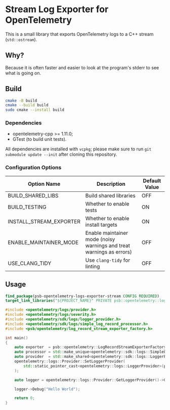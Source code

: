 # Stream Log Exporter for OpenTelemetry

This is a small library that exports OpenTelemetry logs to a C++ stream (`std::ostream`).

## Why?

Because it is often faster and easier to look at the program's stderr to see what is going on.

## Build

```sh
cmake -B build
cmake --build build
sudo cmake --install build
```

### Dependencies

  * opentelemetry-cpp >= 1.11.0;
  * GTest (to build unit tests).

All dependencies are installed with `vcpkg`; please make sure to run `git submodule update --init` after cloning this repository.

### Configuration Options

| Option Name              | Description                                                          | Default Value |
|--------------------------|----------------------------------------------------------------------|---------------|
| BUILD_SHARED_LIBS        | Build shared libraries                                               | OFF           |
| BUILD_TESTING            | Whether to enable tests                                              | ON            |
| INSTALL_STREAM_EXPORTER  | Whether to enable install targets                                    | ON            |
| ENABLE_MAINTAINER_MODE   | Enable maintainer mode (noisy warnings and treat warnings as errors) | OFF           |
| USE_CLANG_TIDY           | Use `clang-tidy` for linting                                         | OFF           |

## Usage

```cmake
find_package(psb-opentelemetry-logs-exporter-stream CONFIG REQUIRED)
target_link_libraries("${PROJECT_NAME}" PRIVATE psb::opentelemetry::logs-exporter-stream)
```

```cpp
#include <opentelemetry/logs/provider.h>
#include <opentelemetry/logs/severity.h>
#include <opentelemetry/sdk/logs/logger_provider.h>
#include <opentelemetry/sdk/logs/simple_log_record_processor.h>
#include <psb/opentelemetry/log_record_stream_exporter_factory.h>

int main()
{
    auto exporter  = psb::opentelemetry::LogRecordStreamExporterFactory::Create();
    auto processor = std::make_unique<opentelemetry::sdk::logs::SimpleLogRecordProcessor>(std::move(exporter));
    auto provider  = std::make_shared<opentelemetry::sdk::logs::LoggerProvider>(std::move(processor));
    opentelemetry::logs::Provider::SetLoggerProvider(
        std::static_pointer_cast<opentelemetry::logs::LoggerProvider>(provider)
    );

    auto logger = opentelemetry::logs::Provider::GetLoggerProvider()->GetLogger("Logger Name", "Library Name", "1.0");

    logger->Debug("Hello World");

    return 0;
}
```
